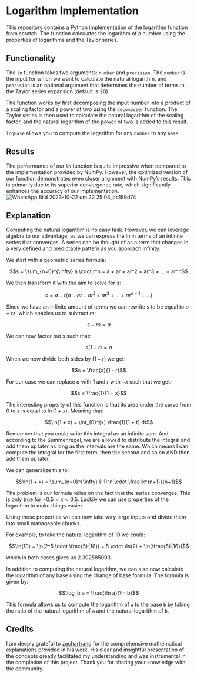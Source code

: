 # Logarithm Implementation

This repository contains a Python implementation of the logarithm function from scratch. The function calculates the logarithm of a number using the properties of logarithms and the Taylor series.

## Functionality

The `ln` function takes two arguments: `number` and `precision`. The `number` is the input for which we want to calculate the natural logarithm, and `precision` is an optional argument that determines the number of terms in the Taylor series expansion (default is 20).

The function works by first decomposing the input number into a product of a scaling factor and a power of two using the `decomposer` function. The Taylor series is then used to calculate the natural logarithm of the scaling factor, and the natural logarithm of the power of two is added to this result.

`logBase` allows you to compute the logarithm for any `number` to any `base`.

## Results

The performance of our `ln` function is quite impressive when compared to the implementation provided by NumPy. However, the optimized version of our function demonstrates even closer alignment with NumPy’s results. This is primarily due to its superior convergence rate, which significantly enhances the accuracy of our implementation.
![WhatsApp Bild 2023-10-22 um 22 25 03_dc189d74](https://github.com/FalkAurel/natural-logarithm/assets/137809006/e54fef21-e145-4333-8240-96b9396472d6)

## Explanation

Computing the natural logarithm is no easy task. However, we can leverage algebra to our advantage, as we can express the ln in terms of an infinite series that converges. A series can be thought of as a term that changes in a very defined and predictable pattern as you approach infinity.

We start with a geometric series formula:

$$s = \sum_{n=0}^{\infty} a \cdot r^n = a + ar + ar^2 + ar^3 + ... + ar^n$$

We then transform it with the aim to solve for s:

$$s = a + r(a + ar + ar^2 + ar^3 + ... + ar^{n-1} + ...)$$

Since we have an infinite amount of terms we can rewrite s to be equal to $a + rs$, which enables us to subtract $rs$:

$$s - rs = a$$

We can now factor out s such that:

$$s(1 - r) = a$$

When we now divide both sides by $(1 - r)$ we get:

$$s = \frac{a}{1 - r}$$

For our case we can replace $a$ with $1$ and $r$ with $-x$ such that we get:

$$s = \frac{1}{1 + x}$$

The interesting property of this function is that its area under the curve from 0 to x is equal to $\ln(1 + x)$. Meaning that:

$$\ln(1 + x) = \int_{0}^{x} \frac{1}{1 + t} dt$$

Remember that you could write this integral as an infinite sum. And according to the Summenregel, we are allowed to distribute the integral and add them up later as long as the intervals are the same. Which means I can compute the integral for the first term, then the second and so on AND then add them up later.

We can generalize this to:

$$\ln(1 + x) = \sum_{n=0}^{\infty} (-1)^n \cdot \frac{x^{n+1}}{n+1}$$

The problem is our formula relies on the fact that the series converges. This is only true for $-0.5 < x < 0.5$. Luckily we can use properties of the logarithm to make things easier.

Using these properties we can now take very large inputs and divide them into small manageable chunks.

For example, to take the natural logarithm of 10 we could:

$$\ln(10) = \ln(2^5 \cdot \frac{5}{16}) = 5 \cdot \ln(2) + \ln(\frac{5}{16})$$

which in both cases gives us 2.302585093.

In addition to computing the natural logarithm, we can also now calculate the logarithm of any base using the change of base formula. The formula is given by:

$$\log_b a = \frac{\ln a}{\ln b}$$

This formula allows us to compute the logarithm of `a` to the base `b` by taking the ratio of the natural logarithm of `a` and the natural logarithm of `b`.

## Credits

I am deeply grateful to [zachartrand](https://zachartrand.github.io/SoME-3-Living/#fn:notfactorial) for the comprehensive mathematical explanations provided in his work. His clear and insightful presentation of the concepts greatly facilitated my understanding and was instrumental in the completion of this project. Thank you for sharing your knowledge with the community.

